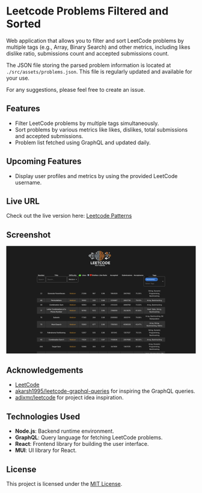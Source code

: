 # Leetcode Problems Filtered and Sorted
Web application that allows you to filter and sort LeetCode problems by multiple tags (e.g., Array, Binary Search) and other metrics, including likes dislike ratio, submissions count and accepted submissions count.

The JSON file storing the parsed problem information is located at `./src/assets/problems.json`. This file is regularly updated and available for your use.

For any suggestions, please feel free to create an issue.

## Features

- Filter LeetCode problems by multiple tags simultaneously.
- Sort problems by various metrics like likes, dislikes, total submissions and accepted submissions.
- Problem list fetched using GraphQL and updated daily.

## Upcoming Features

- Display user profiles and metrics by using the provided LeetCode username.


## Live URL

Check out the live version here: [Leetcode Patterns](https://www.leetcodepatterns.vercel.app)

## Screenshot

![Website Screenshot](./src/assets/Screenshot.png)



## Acknowledgements

- [LeetCode](https://leetcode.com) 
- [akarsh1995/leetcode-graphql-queries](https://github.com/akarsh1995/leetcode-graphql-queries/) for inspiring the GraphQL queries.
- [adixmr/leetcode](https://github.com/adixmr/leetcode/tree/main) for project idea inspiration.

## Technologies Used

- **Node.js**: Backend runtime environment.
- **GraphQL**: Query language for fetching LeetCode problems.
- **React**: Frontend library for building the user interface.
- **MUI**: UI library for React.

## License

This project is licensed under the [MIT License](https://choosealicense.com/licenses/mit/).
